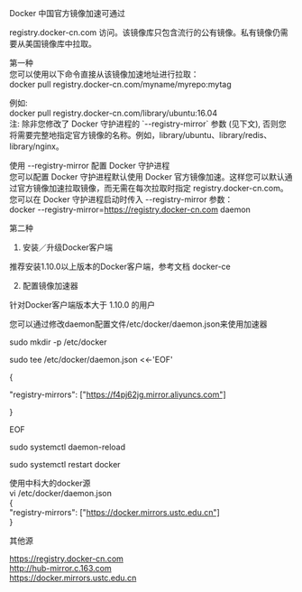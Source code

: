 Docker 中国官方镜像加速可通过

registry.docker-cn.com
访问。该镜像库只包含流行的公有镜像。私有镜像仍需要从美国镜像库中拉取。

第一种  
您可以使用以下命令直接从该镜像加速地址进行拉取：  
docker pull registry.docker-cn.com/myname/myrepo:mytag

例如:  
docker pull registry.docker-cn.com/library/ubuntu:16.04  
注: 除非您修改了 Docker 守护进程的 \`--registry-mirror\` 参数 (见下文),
否则您将需要完整地指定官方镜像的名称。例如，library/ubuntu、library/redis、library/nginx。

使用 --registry-mirror 配置 Docker 守护进程  
您可以配置 Docker 守护进程默认使用 Docker
官方镜像加速。这样您可以默认通过官方镜像加速拉取镜像，而无需在每次拉取时指定
registry.docker-cn.com。  
您可以在 Docker 守护进程启动时传入 --registry-mirror 参数：  
docker --registry-mirror=https://registry.docker-cn.com daemon

第二种

1. 安装／升级Docker客户端

推荐安装1.10.0以上版本的Docker客户端，参考文档 docker-ce

2. 配置镜像加速器

针对Docker客户端版本大于 1.10.0 的用户

您可以通过修改daemon配置文件/etc/docker/daemon.json来使用加速器

sudo mkdir -p /etc/docker

sudo tee /etc/docker/daemon.json \<\<-'EOF'

{

"registry-mirrors": ["https://f4pj62jg.mirror.aliyuncs.com"]

}

EOF

sudo systemctl daemon-reload

sudo systemctl restart docker

使用中科大的docker源  
vi /etc/docker/daemon.json  
{  
"registry-mirrors": ["https://docker.mirrors.ustc.edu.cn"]  
}

其他源

https://registry.docker-cn.com  
http://hub-mirror.c.163.com  
https://docker.mirrors.ustc.edu.cn
